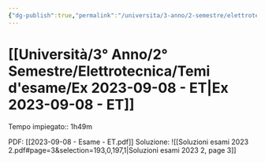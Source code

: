 ```yaml
---
{"dg-publish":true,"permalink":"/universita/3-anno/2-semestre/elettrotecnica/temi-d-esame/ex-2023-09-08-et/","tags":["UNI"]}
---
```



# [[Università/3° Anno/2° Semestre/Elettrotecnica/Temi d'esame/Ex 2023-09-08 - ET\|Ex 2023-09-08 - ET]]

Tempo impiegato:: 1h49m

PDF: [[2023-09-08 - Esame - ET.pdf]]
Soluzione: 
![[Soluzioni esami 2023 2.pdf#page=3&selection=193,0,197,1|Soluzioni esami 2023 2, page 3]]

